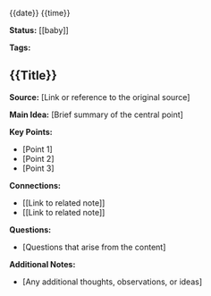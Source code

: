 {{date}} {{time}}

**Status:** [[baby]]

**Tags:** 

## {{Title}}



**Source:** [Link or reference to the original source]

**Main Idea:** [Brief summary of the central point]

**Key Points:**

- [Point 1]
- [Point 2]
- [Point 3]

**Connections:**

- [[Link to related note]]
- [[Link to related note]]

**Questions:**

- [Questions that arise from the content]

**Additional Notes:**

- [Any additional thoughts, observations, or ideas]